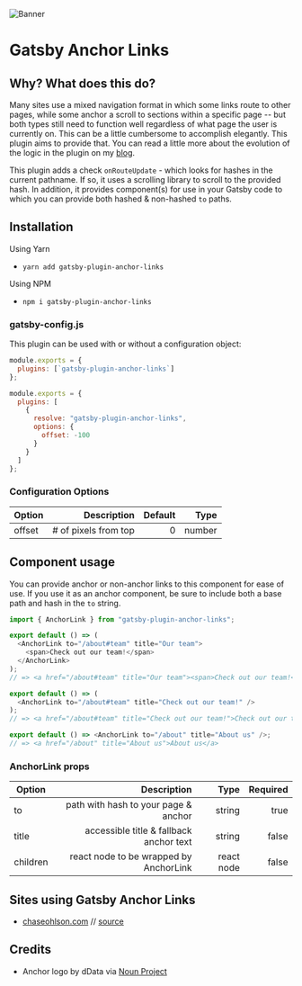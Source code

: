 ![Banner](https://i.imgur.com/H572MIB.jpg "Banner")

# Gatsby Anchor Links

## Why? What does this do?

Many sites use a mixed navigation format in which some links route to other pages, while some anchor a scroll to sections within a specific page -- but both types still need to function well regardless of what page the user is currently on. This can be a little cumbersome to accomplish elegantly. This plugin aims to provide that. You can read a little more about the evolution of the logic in the plugin on my [blog](https://chaseohlson.com/gatsby-link-anchor-navigation).

This plugin adds a check `onRouteUpdate` - which looks for hashes in the current pathname. If so, it uses a scrolling library to scroll to the provided hash. In addition, it provides component(s) for use in your Gatsby code to which you can provide both hashed & non-hashed `to` paths.

## Installation

Using Yarn

- `yarn add gatsby-plugin-anchor-links`

Using NPM

- `npm i gatsby-plugin-anchor-links`

### gatsby-config.js

This plugin can be used with or without a configuration object:

```javascript
module.exports = {
  plugins: [`gatsby-plugin-anchor-links`]
};
```

```javascript
module.exports = {
  plugins: [
    {
      resolve: "gatsby-plugin-anchor-links",
      options: {
        offset: -100
      }
    }
  ]
};
```

### Configuration Options

| Option |          Description | Default |   Type |
| ------ | -------------------: | ------: | -----: |
| offset | # of pixels from top |       0 | number |

## Component usage

You can provide anchor or non-anchor links to this component for ease of use. If you use it as an anchor component, be sure to include both a base path and hash in the `to` string.

```javascript
import { AnchorLink } from "gatsby-plugin-anchor-links";

export default () => (
  <AnchorLink to="/about#team" title="Our team">
    <span>Check out our team!</span>
  </AnchorLink>
);
// => <a href="/about#team" title="Our team"><span>Check out our team!</span></a>

export default () => (
  <AnchorLink to="/about#team" title="Check out our team!" />
);
// => <a href="/about#team" title="Check out our team!">Check out our team!</a>

export default () => <AnchorLink to="/about" title="About us" />;
// => <a href="/about" title="About us">About us</a>
```

### AnchorLink props

| Option   |                             Description |       Type | Required |
| -------- | --------------------------------------: | ---------: | -------: |
| to       |    path with hash to your page & anchor |     string |     true |
| title    | accessible title & fallback anchor text |     string |    false |
| children |  react node to be wrapped by AnchorLink | react node |    false |

## Sites using Gatsby Anchor Links

- [chaseohlson.com](https://chaseohlson.com/) // [source](https://github.com/brohlson/chaseohlson)

## Credits

- Anchor logo by dData via [Noun Project](https://thenounproject.com/dDara)
